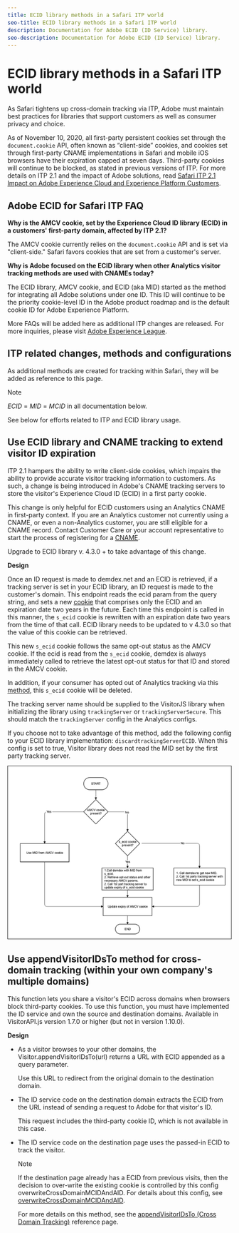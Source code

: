 ```yaml
---
title: ECID library methods in a Safari ITP world
seo-title: ECID library methods in a Safari ITP world
description: Documentation for Adobe ECID (ID Service) library.
seo-description: Documentation for Adobe ECID (ID Service) library.
---
```


# ECID library methods in a Safari ITP world

As Safari tightens up cross-domain tracking via ITP, Adobe must maintain best practices for libraries that support customers as well as consumer privacy and choice.

As of November 10, 2020, all first-party persistent cookies set through the `document.cookie` API, often known as “client-side” cookies, and cookies set through first-party CNAME implementations in Safari and mobile iOS browsers have their expiration capped at seven days. Third-party cookies will continue to be blocked, as stated in previous versions of ITP. For more details on ITP 2.1 and the impact of Adobe solutions, read [Safari ITP 2.1 Impact on Adobe Experience Cloud and Experience Platform Customers](https://medium.com/adobetech/safari-itp-2-1-impact-on-adobe-experience-cloud-customers-9439cecb55ac).

## Adobe ECID for Safari ITP FAQ

**Why is the AMCV cookie, set by the Experience Cloud ID library (ECID) in a customers' first-party domain, affected by ITP 2.1?**

The AMCV cookie currently relies on the `document.cookie` API and is set via "client-side." Safari favors cookies that are set from a customer's server.

<!--- **Why is a cookie set via a CNAME tracking server a better option for tracking in Safari?**

The rules of ITP focus on giving control back to the developers. Implementations via CNAME certificates cannot be done via JavaScript alone. Adobe's CNAME certification program (server-side tracking) is in line with ITP and has been a part of Adobe strategy for many years. ECID library is releasing methods that focus on moving ECID library functionality to a CNAME implementation. --->

**Why is Adobe focused on the ECID library when other Analytics visitor tracking methods are used with CNAMEs today?**

The ECID library, AMCV cookie, and ECID (aka MID) started as the method for integrating all Adobe solutions under one ID. This ID will continue to be the priority cookie-level ID in the Adobe product roadmap and is the default cookie ID for Adobe Experience Platform.

<!--- **Do CNAMEs help customers enable multi-domain tracking?**

The same rules and caveats that have existed previously with CNAMEs still exist. In some cases, CNAMEs can help in a multi-domain scenario. If you have a main entry site where users can be identified before they visit other domains, then a CNAME can enable multi-domain tracking in browsers that do not accept third-party cookies. However, while CNAMEs can help with multi-domain in some scenarios, the reason for the shift of ECID to CNAME implementations is for persistent visitor identification, not multi-domain tracking. For more on CNAME and multi-domain, see [Data Collection CNAMEs and Cross-Domain Tracking](/help/reference/analytics-reference/cname.md). --->

More FAQs will be added here as additional ITP changes are released. For more inquiries, please visit [Adobe Experience League](https://experienceleague.adobe.com/#recommended/solutions/analytics).

## ITP related changes, methods and configurations

As additional methods are created for tracking within Safari, they will be added as reference to this page.

>[!NOTE]
>
>*ECID* = *MID* = *MCID* in all documentation below.

See below for efforts related to ITP and ECID library usage.

## Use ECID library and CNAME tracking to extend visitor ID expiration

ITP 2.1 hampers the ability to write client-side cookies, which impairs the ability to provide accurate visitor tracking information to customers. As such, a change is being introduced in Adobe's CNAME tracking servers to store the visitor's Experience Cloud ID (ECID) in a first party cookie.

This change is only helpful for ECID customers using an Analytics CNAME in first-party context. If you are an Analytics customer not currently using a CNAME, or even a non-Analytics customer, you are still eligible for a CNAME record. Contact Customer Care or your account representative to start the process of registering for a [CNAME](https://docs.adobe.com/content/help/en/core-services/interface/ec-cookies/cookies-first-party.html).

Upgrade to ECID library v. 4.3.0 + to take advantage of this change.

**Design**

Once an ID request is made to demdex.net and an ECID is retrieved, if a tracking server is set in your ECID library, an ID request is made to the customer's domain. This endpoint reads the ecid param from the query string, and sets a new [cookie](/help/introduction/cookies.md) that comprises only the ECID and an expiration date two years in the future. Each time this endpoint is called in this manner, the `s_ecid` cookie is rewritten with an expiration date two years from the time of that call. ECID library needs to be updated to v 4.3.0 so that the value of this cookie can be retrieved.

This new `s_ecid` cookie follows the same opt-out status as the AMCV cookie. If the ecid is read from the `s_ecid` cookie, demdex is always immediately called to retrieve the latest opt-out status for that ID and stored in the AMCV cookie.

In addition, if your consumer has opted out of Analytics tracking via this [method](https://docs.adobe.com/content/help/en/analytics/implementation/js/opt-out.html), this `s_ecid` cookie will be deleted.

The tracking server name should be supplied to the VisitorJS library when initializing the library using `trackingServer` or `trackingServerSecure`. This should match the `trackingServer` config in the Analytics configs.

If you choose not to take advantage of this method, add the following config to your ECID library implementation: `discardtrackingServerECID`. When this config is set to true, Visitor library does not read the MID set by the first party tracking server.

![](assets/itp-proposal-v1.png)

## Use appendVisitorIDsTo method for cross-domain tracking (within your own company's multiple domains)

This function lets you share a visitor's ECID across domains when browsers block third-party cookies. To use this function, you must have implemented the ID service and own the source and destination domains. Available in VisitorAPI.js version 1.7.0 or higher (but not in version 1.10.0).

**Design**

* As a visitor browses to your other domains, the Visitor.appendVisitorIDsTo(url) returns a URL with ECID appended as a query parameter.

    Use this URL to redirect from the original domain to the destination domain.

* The ID service code on the destination domain extracts the ECID from the URL instead of sending a request to Adobe for that visitor's ID.

    This request includes the third-party cookie ID, which is not available in this case.

* The ID service code on the destination page uses the passed-in ECID to track the visitor.

    >[!NOTE]
    >If the destination page already has a ECID from previous visits, then the decision to over-write the existing cookie is controlled by this config overwriteCrossDomainMCIDAndAID. For details about this config, see [overwriteCrossDomainMCIDAndAID](/help/library/function-vars/overwrite-visitor-id.md).
    >
    >For more details on this method, see the [appendVisitorIDsTo (Cross Domain Tracking)](/help/library/get-set/appendvisitorid.md) reference page.
